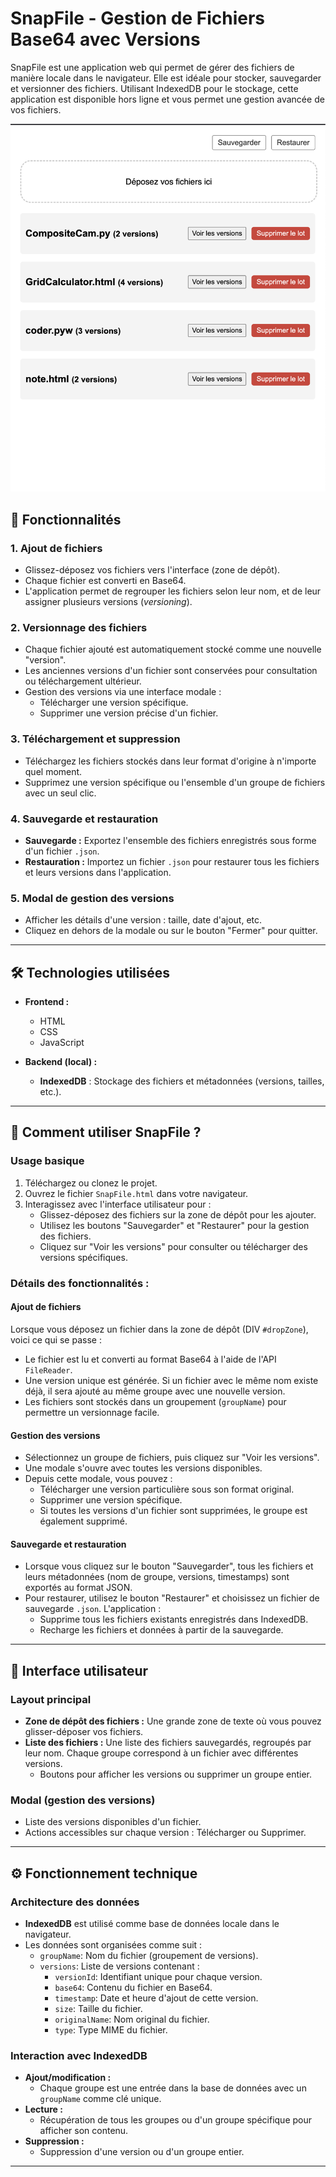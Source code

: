 # SnapFile - Gestion de Fichiers Base64 avec Versions

SnapFile est une application web qui permet de gérer des fichiers de manière locale dans le navigateur. Elle est idéale pour stocker, sauvegarder et versionner des fichiers. Utilisant IndexedDB pour le stockage, cette application est disponible hors ligne et vous permet une gestion avancée de vos fichiers.

![snapfile](snapfile.png)

## 📖 Fonctionnalités

### 1. **Ajout de fichiers**
- Glissez-déposez vos fichiers vers l'interface (zone de dépôt).
- Chaque fichier est converti en Base64.
- L'application permet de regrouper les fichiers selon leur nom, et de leur assigner plusieurs versions (_versioning_).

### 2. **Versionnage des fichiers**
- Chaque fichier ajouté est automatiquement stocké comme une nouvelle "version".
- Les anciennes versions d'un fichier sont conservées pour consultation ou téléchargement ultérieur.
- Gestion des versions via une interface modale :
    - Télécharger une version spécifique.
    - Supprimer une version précise d'un fichier.

### 3. **Téléchargement et suppression**
- Téléchargez les fichiers stockés dans leur format d'origine à n'importe quel moment.
- Supprimez une version spécifique ou l'ensemble d'un groupe de fichiers avec un seul clic.

### 4. **Sauvegarde et restauration**
- **Sauvegarde :** Exportez l'ensemble des fichiers enregistrés sous forme d'un fichier `.json`.
- **Restauration :** Importez un fichier `.json` pour restaurer tous les fichiers et leurs versions dans l'application.

### 5. **Modal de gestion des versions**
- Afficher les détails d'une version : taille, date d'ajout, etc.
- Cliquez en dehors de la modale ou sur le bouton "Fermer" pour quitter.

---

## 🛠️ Technologies utilisées

- **Frontend :**
  - HTML
  - CSS
  - JavaScript

- **Backend (local) :**
  - **IndexedDB** : Stockage des fichiers et métadonnées (versions, tailles, etc.).

---

## 🚀 Comment utiliser SnapFile ?

### Usage basique
1. Téléchargez ou clonez le projet.
2. Ouvrez le fichier `SnapFile.html` dans votre navigateur.
3. Interagissez avec l'interface utilisateur pour :
   - Glissez-déposez des fichiers sur la zone de dépôt pour les ajouter.
   - Utilisez les boutons "Sauvegarder" et "Restaurer" pour la gestion des fichiers.
   - Cliquez sur "Voir les versions" pour consulter ou télécharger des versions spécifiques.

### Détails des fonctionnalités :
#### **Ajout de fichiers**
Lorsque vous déposez un fichier dans la zone de dépôt (DIV `#dropZone`), voici ce qui se passe :
- Le fichier est lu et converti au format Base64 à l'aide de l'API `FileReader`.
- Une version unique est générée. Si un fichier avec le même nom existe déjà, il sera ajouté au même groupe avec une nouvelle version.
- Les fichiers sont stockés dans un groupement (`groupName`) pour permettre un versionnage facile.

#### **Gestion des versions**
- Sélectionnez un groupe de fichiers, puis cliquez sur "Voir les versions".
- Une modale s'ouvre avec toutes les versions disponibles.
- Depuis cette modale, vous pouvez :
  - Télécharger une version particulière sous son format original.
  - Supprimer une version spécifique.
  - Si toutes les versions d'un fichier sont supprimées, le groupe est également supprimé.

#### **Sauvegarde et restauration**
- Lorsque vous cliquez sur le bouton "Sauvegarder", tous les fichiers et leurs métadonnées (nom de groupe, versions, timestamps) sont exportés au format JSON.
- Pour restaurer, utilisez le bouton "Restaurer" et choisissez un fichier de sauvegarde `.json`. L'application :
  - Supprime tous les fichiers existants enregistrés dans IndexedDB.
  - Recharge les fichiers et données à partir de la sauvegarde.

---

## 🎨 Interface utilisateur

### Layout principal
- **Zone de dépôt des fichiers :** Une grande zone de texte où vous pouvez glisser-déposer vos fichiers.
- **Liste des fichiers :** Une liste des fichiers sauvegardés, regroupés par leur nom. Chaque groupe correspond à un fichier avec différentes versions.
  - Boutons pour afficher les versions ou supprimer un groupe entier.

### Modal (gestion des versions)
- Liste des versions disponibles d'un fichier.
- Actions accessibles sur chaque version : Télécharger ou Supprimer.

---

## ⚙️ Fonctionnement technique

### Architecture des données
- **IndexedDB** est utilisé comme base de données locale dans le navigateur. 
- Les données sont organisées comme suit :
  - `groupName`: Nom du fichier (groupement de versions).
  - `versions`: Liste de versions contenant :
    - `versionId`: Identifiant unique pour chaque version.
    - `base64`: Contenu du fichier en Base64.
    - `timestamp`: Date et heure d'ajout de cette version.
    - `size`: Taille du fichier.
    - `originalName`: Nom original du fichier.
    - `type`: Type MIME du fichier.

### Interaction avec IndexedDB
- **Ajout/modification :**
  - Chaque groupe est une entrée dans la base de données avec un `groupName` comme clé unique.
- **Lecture :**
  - Récupération de tous les groupes ou d'un groupe spécifique pour afficher son contenu.
- **Suppression :**
  - Suppression d'une version ou d'un groupe entier.

---

